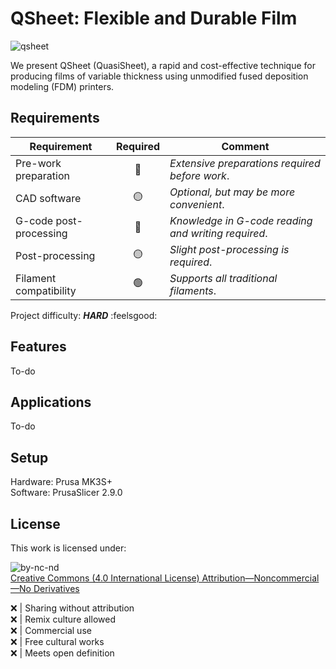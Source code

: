 # QSheet: Flexible and Durable Film

![qsheet](https://github.com/user-attachments/assets/9a753c5a-305f-44a4-a016-e61917047e68)

We present QSheet (QuasiSheet), a rapid and cost-effective technique for producing films of variable thickness using unmodified fused deposition modeling (FDM) printers.

## Requirements
| **Requirement** | **Required** | **Comment** |
| --- | :---: | --- |
| Pre-work preparation | :red_circle: | *Extensive preparations required before work*. |
| CAD software | :yellow_circle: | *Optional, but may be more convenient*. |
| G-code post-processing | :red_circle: | *Knowledge in G-code reading and writing required*. |
| Post-processing | :yellow_circle: | *Slight post-processing is required*. |
| Filament compatibility | :green_circle: | *Supports all traditional filaments*. |

Project difficulty: ***HARD*** :feelsgood:

## Features
To-do

## Applications
To-do

## Setup
Hardware: Prusa MK3S+\
Software: PrusaSlicer 2.9.0

## License
This work is licensed under:

![by-nc-nd](https://github.com/user-attachments/assets/d1ca6af3-62a9-464c-b333-8fee5f0ab3f4)\
[Creative Commons (4.0 International License) Attribution—Noncommercial—No Derivatives](http://creativecommons.org/licenses/by-nc-nd/4.0/)

:x: | Sharing without attribution\
:x: | Remix culture allowed\
:x: | Commercial use\
:x: | Free cultural works\
:x: | Meets open definition
